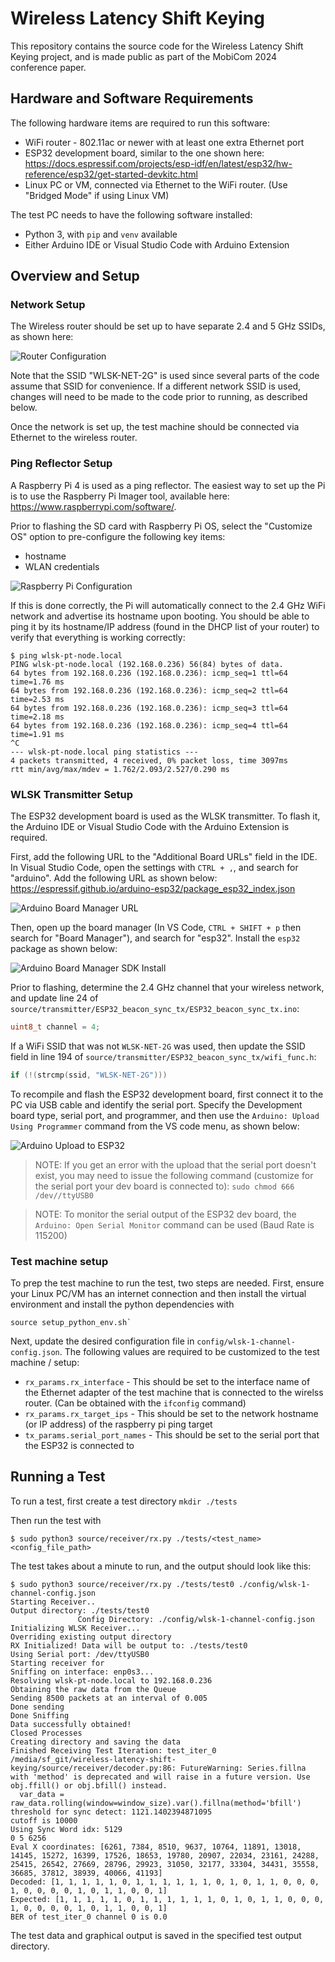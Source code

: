# Wireless Latency Shift Keying
This repository contains the source code for the Wireless Latency Shift Keying project, and is made public as part of the MobiCom 2024 conference paper.

## Hardware and Software Requirements 
The following hardware items are required to run this software:
- WiFi router - 802.11ac or newer with at least one extra Ethernet port
- ESP32 development board, similar to the one shown here: https://docs.espressif.com/projects/esp-idf/en/latest/esp32/hw-reference/esp32/get-started-devkitc.html 
- Linux PC or VM, connected via Ethernet to the WiFi router. (Use "Bridged Mode" if using Linux VM)

The test PC needs to have the following software installed:
- Python 3, with `pip` and `venv` available 
- Either Arduino IDE or Visual Studio Code with Arduino Extension

## Overview and Setup 
### Network Setup
The Wireless router should be set up to have separate 2.4 and 5 GHz SSIDs, as shown here:
  
![Router Configuration](doc/figures/router.png)

Note that the SSID "WLSK-NET-2G" is used since several parts of the code assume that SSID for convenience. If a different network SSID is used, changes will need to be made to the code prior to running, as described below. 

Once the network is set up, the test machine should be connected via Ethernet to the wireless router. 

### Ping Reflector Setup 
A Raspberry Pi 4 is used as a ping reflector. The easiest way to set up the Pi is to use the Raspberry Pi Imager tool, available here: https://www.raspberrypi.com/software/. 

Prior to flashing the SD card with Raspberry Pi OS, select the "Customize OS" option to pre-configure the following key items:
- hostname
- WLAN credentials 

![Raspberry Pi Configuration](doc/figures/raspi_2.PNG)

If this is done correctly, the Pi will automatically connect to the 2.4 GHz WiFi network and advertise its hostname upon booting. You should be able to ping it by its hostname/IP address (found in the DHCP list of your router) to verify that everything is working correctly: 

```shell
$ ping wlsk-pt-node.local
PING wlsk-pt-node.local (192.168.0.236) 56(84) bytes of data.
64 bytes from 192.168.0.236 (192.168.0.236): icmp_seq=1 ttl=64 time=1.76 ms
64 bytes from 192.168.0.236 (192.168.0.236): icmp_seq=2 ttl=64 time=2.53 ms
64 bytes from 192.168.0.236 (192.168.0.236): icmp_seq=3 ttl=64 time=2.18 ms
64 bytes from 192.168.0.236 (192.168.0.236): icmp_seq=4 ttl=64 time=1.91 ms
^C
--- wlsk-pt-node.local ping statistics ---
4 packets transmitted, 4 received, 0% packet loss, time 3097ms
rtt min/avg/max/mdev = 1.762/2.093/2.527/0.290 ms
```

### WLSK Transmitter Setup
The ESP32 development board is used as the WLSK transmitter. To flash it, the Arduino IDE or Visual Studio Code with the Arduino Extension is required. 

First, add the following URL to the "Additional Board URLs" field in the IDE. In Visual Studio Code, open the settings with `CTRL + ,`, and search for "arduino". Add the following URL as shown below: https://espressif.github.io/arduino-esp32/package_esp32_index.json

![Arduino Board Manager URL](doc/figures/arduino_1.png)

Then, open up the board manager (In VS Code, `CTRL + SHIFT + p` then search for "Board Manager"), and search for "esp32". Install the `esp32` package as shown below:

![Arduino Board Manager SDK Install](doc/figures/arduino_2.png)

Prior to flashing, determine the 2.4 GHz channel that your wireless network, and update line 24 of `source/transmitter/ESP32_beacon_sync_tx/ESP32_beacon_sync_tx.ino`:

```c
uint8_t channel = 4;
```

If a WiFi SSID that was not `WLSK-NET-2G` was used, then update the SSID field in line 194 of `source/transmitter/ESP32_beacon_sync_tx/wifi_func.h`:

```c
if (!(strcmp(ssid, "WLSK-NET-2G")))
```

To recompile and flash the ESP32 development board, first connect it to the PC via USB cable and identify the serial port. Specify the Development board type, serial port, and programmer, and then use the `Arduino: Upload Using Programmer` command from the VS code menu, as shown below: 

![Arduino Upload to ESP32](doc/figures/arduino_3.png)

> NOTE: If you get an error with the upload that the serial port doesn't exist, you may need to issue the following command (customize for the serial port your dev board is connected to): `sudo chmod 666 /dev//ttyUSB0`

> NOTE: To monitor the serial output of the ESP32 dev board, the `Arduino: Open Serial Monitor` command can be used (Baud Rate is 115200)


### Test machine setup 
To prep the test machine to run the test, two steps are needed. First, ensure your Linux PC/VM has an internet connection and then install the virtual environment and install the python dependencies with 

```shell
source setup_python_env.sh`
```

Next, update the desired configuration file in `config/wlsk-1-channel-config.json`. The following values are required to be customized to the test machine / setup:
- `rx_params.rx_interface` - This should be set to the interface name of the Ethernet adapter of the test machine that is connected to the wirelss router. (Can be obtained with the `ifconfig` command)
- `rx_params.rx_target_ips` - This should be set to the network hostname (or IP address) of the raspberry pi ping target
- `tx_params.serial_port_names` - This should be set to the serial port that the ESP32 is connected to

## Running a Test 

To run a test, first create a test directory `mkdir ./tests`

Then run the test with 
```shell
$ sudo python3 source/receiver/rx.py ./tests/<test_name> <config_file_path> 
```

The test takes about a minute to run, and the output should look like this:
```shell
$ sudo python3 source/receiver/rx.py ./tests/test0 ./config/wlsk-1-channel-config.json 
Starting Receiver..
Output directory: ./tests/test0
               Config Directory: ./config/wlsk-1-channel-config.json
Initializing WLSK Receiver...
Overriding existing output directory
RX Initialized! Data will be output to: ./tests/test0
Using Serial port: /dev/ttyUSB0
Starting receiver for 
Sniffing on interface: enp0s3...
Resolving wlsk-pt-node.local to 192.168.0.236
Obtaining the raw data from the Queue
Sending 8500 packets at an interval of 0.005
Done sending
Done Sniffing
Data successfully obtained!
Closed Processes
Creating directory and saving the data
Finished Receiving Test Iteration: test_iter_0
/media/sf_git/wireless-latency-shift-keying/source/receiver/decoder.py:86: FutureWarning: Series.fillna with 'method' is deprecated and will raise in a future version. Use obj.ffill() or obj.bfill() instead.
  var_data = raw_data.rolling(window=window_size).var().fillna(method='bfill')
threshold for sync detect: 1121.1402394871095
cutoff is 10000
Using Sync Word idx: 5129
0 5 6256
Eval X coordinates: [6261, 7384, 8510, 9637, 10764, 11891, 13018, 14145, 15272, 16399, 17526, 18653, 19780, 20907, 22034, 23161, 24288, 25415, 26542, 27669, 28796, 29923, 31050, 32177, 33304, 34431, 35558, 36685, 37812, 38939, 40066, 41193]
Decoded: [1, 1, 1, 1, 1, 0, 1, 1, 1, 1, 1, 1, 0, 1, 0, 1, 1, 0, 0, 0, 1, 0, 0, 0, 0, 1, 0, 1, 1, 0, 0, 1]
Expected: [1, 1, 1, 1, 1, 0, 1, 1, 1, 1, 1, 1, 0, 1, 0, 1, 1, 0, 0, 0, 1, 0, 0, 0, 0, 1, 0, 1, 1, 0, 0, 1]
BER of test_iter_0 channel 0 is 0.0
```

The test data and graphical output is saved in the specified test output directory. 
